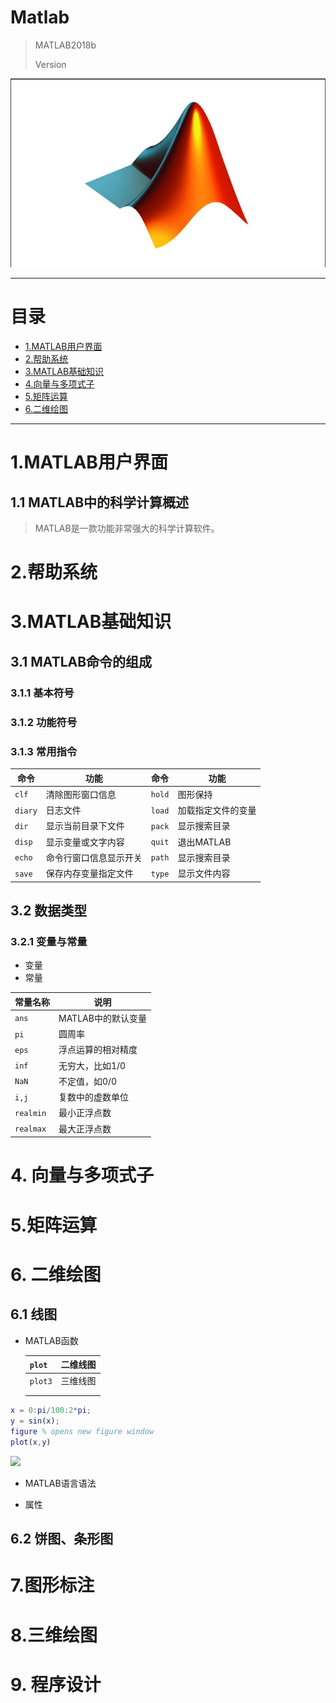 # Matlab
> MATLAB2018b  
>
> Version

![](Imge/CH001/CH00101.png)

---



# 目录
* [1.MATLAB用户界面](#1.MATLAB用户界面)
* [2.帮助系统](#2.帮助系统)
* [3.MATLAB基础知识](#3.MATLAB基础知识)
* [4.向量与多项式子](#4.向量与多项式子)
* [5.矩阵运算](#5.矩阵运算)
* [6.二维绘图](#6.二维绘图)

---



# 1.MATLAB用户界面

## 1.1 MATLAB中的科学计算概述

> MATLAB是一款功能非常强大的科学计算软件。

# 2.帮助系统



# 3.MATLAB基础知识

## 3.1 MATLAB命令的组成

### 3.1.1 基本符号

### 3.1.2 功能符号



### 3.1.3 常用指令

| 命令    | 功能                   | 命令   | 功能               |
| ------- | ---------------------- | ------ | ------------------ |
| `clf`   | 清除图形窗口信息       | `hold` | 图形保持           |
| `diary` | 日志文件               | `load` | 加载指定文件的变量 |
| `dir`   | 显示当前目录下文件     | `pack` | 显示搜索目录       |
| `disp`  | 显示变量或文字内容     | `quit` | 退出MATLAB         |
| `echo`  | 命令行窗口信息显示开关 | `path` | 显示搜索目录       |
| `save`  | 保存内存变量指定文件   | `type` | 显示文件内容       |



## 3.2 数据类型

### 3.2.1 变量与常量

* 变量
* 常量

| 常量名称  | 说明               |
| --------- | ------------------ |
| `ans`     | MATLAB中的默认变量 |
| `pi`      | 圆周率             |
| `eps`     | 浮点运算的相对精度 |
| `inf`     | 无穷大，比如1/0    |
| `NaN`     | 不定值，如0/0      |
| `i,j`     | 复数中的虚数单位   |
| `realmin` | 最小正浮点数       |
| `realmax` | 最大正浮点数       |



# 4. 向量与多项式子



# 5.矩阵运算

# 6. 二维绘图

## 6.1  线图

* MATLAB函数

  | `plot`  | 二维线图 |
  | ------- | -------- |
  | `plot3` | 三维线图 |
  |         |          |
  |         |          |


```matlab
x = 0:pi/100:2*pi;
y = sin(x);
figure % opens new figure window
plot(x,y)
```

![](E:\GitHub\Matlab\Imge\CH006\Draw1.jpg)

* MATLAB语言语法

* 属性





## 6.2 饼图、条形图

# 7.图形标注

# 8.三维绘图

# 9. 程序设计





